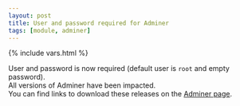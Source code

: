 ```yaml
---
layout: post
title: User and password required for Adminer
tags: [module, adminer]
---
```

{% include vars.html %}

User and password is now required (default user is `root` and empty password).<br />
All versions of Adminer have been impacted.<br />
You can find links to download these releases on the [Adminer page](/apps/adminer).